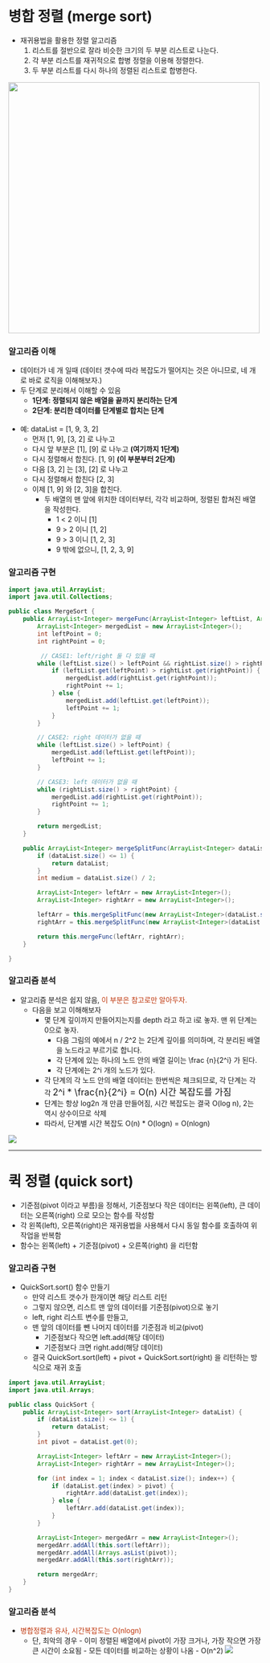 # 병합 정렬 (merge sort)

- 재귀용법을 활용한 정렬 알고리즘
  1. 리스트를 절반으로 잘라 비슷한 크기의 두 부분 리스트로 나눈다.
  2. 각 부분 리스트를 재귀적으로 합병 정렬을 이용해 정렬한다.
  3. 두 부분 리스트를 다시 하나의 정렬된 리스트로 합병한다.

<img src="https://upload.wikimedia.org/wikipedia/commons/c/cc/Merge-sort-example-300px.gif" width=500/>

### 알고리즘 이해

- 데이터가 네 개 일때 (데이터 갯수에 따라 복잡도가 떨어지는 것은 아니므로, 네 개로 바로 로직을 이해해보자.)
- 두 단계로 분리해서 이해할 수 있음
  - **1단계: 정렬되지 않은 배열을 끝까지 분리하는 단계**
  - **2단계: 분리한 데이터를 단계별로 합치는 단계**
    <br><br>
- 예: dataList = [1, 9, 3, 2]
  - 먼저 [1, 9], [3, 2] 로 나누고
  - 다시 앞 부분은 [1], [9] 로 나누고 **(여기까지 1단계)**
  - 다시 정렬해서 합친다. [1, 9] **(이 부분부터 2단계)**
  - 다음 [3, 2] 는 [3], [2] 로 나누고
  - 다시 정렬해서 합친다 [2, 3]
  - 이제 [1, 9] 와 [2, 3]을 합친다.
    - 두 배열의 맨 앞에 위치한 데이터부터, 각각 비교하며, 정렬된 합쳐진 배열을 작성한다.
      - 1 < 2 이니 [1]
      - 9 > 2 이니 [1, 2]
      - 9 > 3 이니 [1, 2, 3]
      - 9 밖에 없으니, [1, 2, 3, 9]

### 알고리즘 구현

```java
import java.util.ArrayList;
import java.util.Collections;

public class MergeSort {
    public ArrayList<Integer> mergeFunc(ArrayList<Integer> leftList, ArrayList<Integer> rightList) {
        ArrayList<Integer> mergedList = new ArrayList<Integer>();
        int leftPoint = 0;
        int rightPoint = 0;

         // CASE1: left/right 둘 다 있을 때
        while (leftList.size() > leftPoint && rightList.size() > rightPoint) {
            if (leftList.get(leftPoint) > rightList.get(rightPoint)) {
                mergedList.add(rightList.get(rightPoint));
                rightPoint += 1;
            } else {
                mergedList.add(leftList.get(leftPoint));
                leftPoint += 1;
            }
        }

        // CASE2: right 데이터가 없을 때
        while (leftList.size() > leftPoint) {
            mergedList.add(leftList.get(leftPoint));
            leftPoint += 1;
        }

        // CASE3: left 데이터가 없을 때
        while (rightList.size() > rightPoint) {
            mergedList.add(rightList.get(rightPoint));
            rightPoint += 1;
        }

        return mergedList;
    }

    public ArrayList<Integer> mergeSplitFunc(ArrayList<Integer> dataList) {
        if (dataList.size() <= 1) {
            return dataList;
        }
        int medium = dataList.size() / 2;

        ArrayList<Integer> leftArr = new ArrayList<Integer>();
        ArrayList<Integer> rightArr = new ArrayList<Integer>();

        leftArr = this.mergeSplitFunc(new ArrayList<Integer>(dataList.subList(0, medium)));
        rightArr = this.mergeSplitFunc(new ArrayList<Integer>(dataList.subList(medium, dataList.size())));

        return this.mergeFunc(leftArr, rightArr);
    }

}
```

### 알고리즘 분석

- 알고리즘 분석은 쉽지 않음, <font color='#BF360C'>이 부분은 참고로만 알아두자.</font>
  - 다음을 보고 이해해보자
    - 몇 단계 깊이까지 만들어지는지를 depth 라고 하고 i로 놓자. 맨 위 단계는 0으로 놓자.
      - 다음 그림의 예에서 n / 2^2 는 2단계 깊이를 의미하며, 각 분리된 배열을 노드라고 부르기로 합니다.
      - 각 단계에 있는 하나의 노드 안의 배열 길이는 \frac {n}{2^i} 가 된다.
      - 각 단계에는 2^i 개의 노드가 있다.
    - 각 단계의 각 노드 안의 배열 데이터는 한번씩은 체크되므로, 각 단계는 각각 <font size=4em>2^i \* \frac{n}{2^i} = O(n) 시간 복잡도를 가짐</font>
    - 단계는 항상 log2n 개 만큼 만들어짐, 시간 복잡도는 결국 O(log n), 2는 역시 상수이므로 삭제
    - 따라서, 단계별 시간 복잡도 O(n) \* O(logn) = O(nlogn)

<img src="https://www.fun-coding.org/00_Images/mergesortcomplexity.png" />

---

# 퀵 정렬 (quick sort)

- 기준점(pivot 이라고 부름)을 정해서, 기준점보다 작은 데이터는 왼쪽(left), 큰 데이터는 오른쪽(right) 으로 모으는 함수를 작성함
- 각 왼쪽(left), 오른쪽(right)은 재귀용법을 사용해서 다시 동일 함수를 호출하여 위 작업을 반복함
- 함수는 왼쪽(left) + 기준점(pivot) + 오른쪽(right) 을 리턴함

### 알고리즘 구현

- QuickSort.sort() 함수 만들기
  - 만약 리스트 갯수가 한개이면 해당 리스트 리턴
  - 그렇지 않으면, 리스트 맨 앞의 데이터를 기준점(pivot)으로 놓기
  - left, right 리스트 변수를 만들고,
  - 맨 앞의 데이터를 뺀 나머지 데이터를 기준점과 비교(pivot)
    - 기준점보다 작으면 left.add(해당 데이터)
    - 기준점보다 크면 right.add(해당 데이터)
  - 결국 QuickSort.sort(left) + pivot + QuickSort.sort(right) 을 리턴하는 방식으로 재귀 호출

```java
import java.util.ArrayList;
import java.util.Arrays;

public class QuickSort {
    public ArrayList<Integer> sort(ArrayList<Integer> dataList) {
        if (dataList.size() <= 1) {
            return dataList;
        }
        int pivot = dataList.get(0);

        ArrayList<Integer> leftArr = new ArrayList<Integer>();
        ArrayList<Integer> rightArr = new ArrayList<Integer>();

        for (int index = 1; index < dataList.size(); index++) {
            if (dataList.get(index) > pivot) {
                rightArr.add(dataList.get(index));
            } else {
                leftArr.add(dataList.get(index));
            }
        }

        ArrayList<Integer> mergedArr = new ArrayList<Integer>();
        mergedArr.addAll(this.sort(leftArr));
        mergedArr.addAll(Arrays.asList(pivot));
        mergedArr.addAll(this.sort(rightArr));

        return mergedArr;
    }
}
```

### 알고리즘 분석

- <font color='#BF360C'>병합정렬과 유사, 시간복잡도는 O(nlogn)</font>
  - 단, 최악의 경우 - 이미 정렬된 배열에서 pivot이 가장 크거나, 가장 작으면 가장 큰 시간이 소요됨 - 모든 데이터를 비교하는 상황이 나옴 - O(n^2)
    <img src="https://www.fun-coding.org/00_Images/quicksortworks.jpg" />
